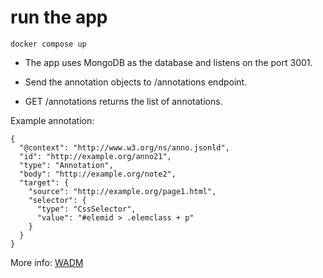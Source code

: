 # run the app
`docker compose up`

- The app uses MongoDB as the database and listens on the port 3001.

- Send the annotation objects to /annotations endpoint.
- GET /annotations returns the list of annotations.

Example annotation:
```
{
  "@context": "http://www.w3.org/ns/anno.jsonld",
  "id": "http://example.org/anno21",
  "type": "Annotation",
  "body": "http://example.org/note2",
  "target": {
    "source": "http://example.org/page1.html",
    "selector": {
      "type": "CssSelector",
      "value": "#elemid > .elemclass + p"
    }
  }
}
```

More info: [WADM](https://www.w3.org/TR/annotation-model/)